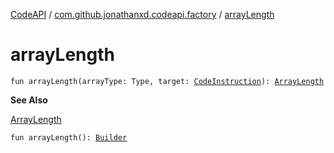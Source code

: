 [CodeAPI](../index.md) / [com.github.jonathanxd.codeapi.factory](index.md) / [arrayLength](.)

# arrayLength

`fun arrayLength(arrayType: Type, target: `[`CodeInstruction`](../com.github.jonathanxd.codeapi/-code-instruction.md)`): `[`ArrayLength`](../com.github.jonathanxd.codeapi.base/-array-length/index.md)

**See Also**

[ArrayLength](../com.github.jonathanxd.codeapi.base/-array-length/index.md)

`fun arrayLength(): `[`Builder`](../com.github.jonathanxd.codeapi.base/-array-length/-builder/index.md)